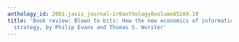 ```yaml
---
anthology_id: 2001.jasis_journal-ir0anthology0volumeA52A9.10
title: 'Book review: Blown to bits: How the new economics of information transforms
  strategy, by Philip Evans and Thomas S. Wurster'
---
```

